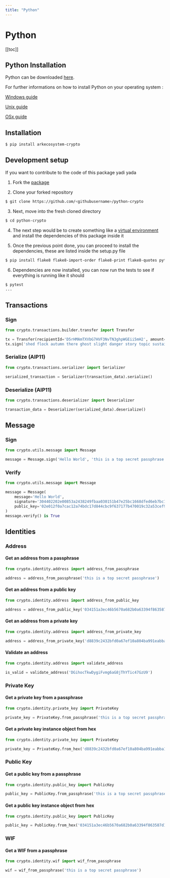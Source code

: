```yaml
---
title: "Python"
---
```


# Python

[[toc]]

## Python Installation

Python can be downloaded [here](https://www.python.org/downloads/).

For further informations on how to install Python on your operating system :

[Windows guide](https://docs.python.org/3/using/windows.html)

[Unix guide](https://docs.python.org/3/using/unix.html)

[OSx guide](https://docs.python.org/3/using/mac.html)

## Installation

```bash
$ pip install arkecosystem-crypto
```

## Development setup

If you want to contribute to the code of this package yadi yada

1) Fork the [package](https://github.com/ArkEcosystem/python-crypto)

2) Clone your forked repository

```bash
$ git clone https://github.com/<githubusername>/python-crypto
```

3) Next, move into the fresh cloned directory

```bash
$ cd python-crypto
```

4) The next step would be to create something like a [virtual environment](https://virtualenv.pypa.io/en/latest/)
and install the dependencies of this package inside it

5) Once the previous point done, you can proceed to install the dependencies, these are listed inside the setup.py file

```bash
$ pip install flake8 flake8-import-order flake8-print flake8-quotes pytest pytest-cov
```

6) Dependencies are now installed, you can now run the tests to see if everything is running like it should

```bash
$ pytest
...
```

## Transactions

### Sign

```python
from crypto.transactions.builder.transfer import Transfer

tx = Transfer(recipientId='D5rHMAmTXVbG7HVF3NvTN3ghpWGEii5mH2', amount=1000)
tx.sign('shed flock autumn there ghost slight danger story topic sustain orange slender')
```

### Serialize (AIP11)

```python
from crypto.transactions.serializer import Serializer

serialized_transaction = Serializer(transaction_data).serialize()
```

### Deserialize (AIP11)

```python
from crypto.transactions.deserializer import Deserializer

transaction_data = Deserializer(serialized_data).deserialize()
```

## Message

### Sign

```python
from crypto.utils.message import Message

message = Message.sign('Hello World', 'this is a top secret passphrase')
```

### Verify

```python
from crypto.utils.message import Message

message = Message(
    message='Hello World',
    signature='304402202e00853a2438249fbaa030151b47e25bc1668dfed6eb7bc159fb347e50e7a87e0220472dcef61c89904fd05e2069cedf89ccbf644fe8d741a0b78aa3933056ca0802',
    public_key='02e012f0a7cac12a74bdc17d844cbc9f637177b470019c32a53cef94c7a56e2ea9'
)
message.verify() is True
```

## Identities

### Address

#### Get an address from a passphrase
```python
from crypto.identity.address import address_from_passphrase

address = address_from_passphrase('this is a top secret passphrase')
```

#### Get an address from a public key
```python
from crypto.identity.address import address_from_public_key

address = address_from_public_key('034151a3ec46b5670a682b0a63394f863587d1bc97483b1b6c70eb58e7f0aed192')
```

#### Get an address from a private key
```python
from crypto.identity.address import address_from_private_key

address = address_from_private_key('d8839c2432bfd0a67ef10a804ba991eabba19f154a3d707917681d45822a5712')
```

#### Validate an address
```python
from crypto.identity.address import validate_address

is_valid = validate_address('DGihocTkwDygiFvmg6aG8jThYTic47GzU9')
```

### Private Key

#### Get a private key from a passphrase
```python
from crypto.identity.private_key import PrivateKey

private_key = PrivateKey.from_passphrase('this is a top secret passphrase').to_hex()
```

#### Get a private key instance object from hex
```python
from crypto.identity.private_key import PrivateKey

private_key = PrivateKey.from_hex('d8839c2432bfd0a67ef10a804ba991eabba19f154a3d707917681d45822a5712')
```

### Public Key

#### Get a public key from a passphrase
```python
from crypto.identity.public_key import PublicKey

public_key = PublicKey.from_passphrase('this is a top secret passphrase')
```

#### Get a public key instance object from hex
```python
from crypto.identity.public_key import PublicKey

public_key = PublicKey.from_hex('034151a3ec46b5670a682b0a63394f863587d1bc97483b1b6c70eb58e7f0aed192')
```

### WIF

#### Get a WIF from a passphrase
```python
from crypto.identity.wif import wif_from_passphrase

wif = wif_from_passphrase('this is a top secret passphrase')
```

